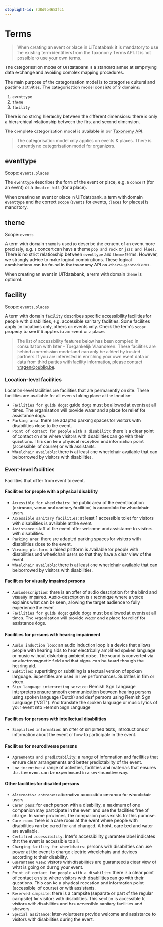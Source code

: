 ```yaml
---
stoplight-id: 7d8d9b4653fc1
---
```


# Terms

<!-- theme: warning -->

> When creating an event or place in UiTdatabank it is mandatory to use the existing term identifiers from the Taxonomy Terms API. It is not possible to use your own terms.

The categorisation model of UiTdatabank is a standard aimed at simplifying data exchange and avoiding complex mapping procedures.

The main purpose of the categorisation model is to categorise cultural and pastime activities. The categorisation model consists of 3 domains:

1. `eventtype`
2. `theme`
3. `facility`

There is no strong hierarchy between the different dimensions: there is only a hierarchical relationship between the first and second dimension.

The complete categorisation model is available in our [Taxonomy API](https://docs.publiq.be/docs/uitdatabank/4047c82490760-list-taxonomy-terms).

> The categorisation model only applies on events & places. There is currently no categorisation model for organizers.

## eventtype

Scope: `events`, `places`

The `eventtype` describes the form of the event or place, e.g. a `concert` (for an event) or a `theatre hall` (for a place).

When creating an event or place in UiTdatabank, a term with domain `eventtype` and the correct `scope` (`events` for events, `places` for places) is mandatory.

## theme

Scope: `events`

A term with domain `theme` is used to describe the content of an event more precisely, e.g. a concert can have a theme `pop and rock` or `jazz and blues`.
There is no strict relationship between `eventtype` and `theme` terms. However, we strongly advice to make logical combinations. These logical combinations can be found in the taxonomy API as `otherSuggestedTerms`.

When creating an event in UiTdatabank, a term with domain `theme` is optional.

## facility

Scope: `events`, `places`

A term with domain `facility` describes specific accessibility facilities for people with disabilities, e.g. accessible sanitary facilities. Some facilities apply on locations only, others on events only. Check the term's `scope` property to see if it applies to an event or a place.

> The list of accessibility features below has been compiled in consultation with Inter - Toegankelijk Vlaanderen. These facilities are behind a permission model and can only be added by trusted partners. If you are interested in enriching your own event data or data from third parties with facility information, please contact <vragen@publiq.be>.

### Location-level facilities

Location-level facilities are facilities that are permanently on site. These facilities are available for all events taking place at the location:

* `Facilities for guide dogs`: guide dogs must be allowed at events at all times. The organisation will provide water and a place for relief for assistance dogs.
* `Parking area`: there are adapted parking spaces for visitors with disabilities close to the event.
* `Point of contact for people with a disability`: there is a clear point of contact on site where visitors with disabilities can go with their questions. This can be a physical reception and information point (accessible, of course) or with assistants.
* `Wheelchair available`: there is at least one wheelchair available that can be borrowed by visitors with disabilities.

### Event-level facilities

Facilities that differ from event to event.

#### Facilities for people with a physical disability

* `Accessible for wheelchairs`: the public area of the event location (entrance, venue and sanitary facilities) is accessible for wheelchair users.
* `Accessible sanitary facilities`: at least 1 accessible toilet for visitors with disabilities is available at the event.
* `Assistance`: staff at the event offer welcome and assistance to visitors with disabilities.
* `Parking area`: there are adapted parking spaces for visitors with disabilities close to the event.
* `Viewing platform`: a raised platform is available for people with disabilities and wheelchair users so that they have a clear view of the event.
* `Wheelchair available`: there is at least one wheelchair available that can be borrowed by visitors with disabilities.

#### Facilities for visually impaired persons

* `Audiodescription`: there is an offer of audio description for the blind and visually impaired. Audio-description is a technique where a voice explains what can be seen, allowing the target audience to fully experience the event.
* `Facilities for guide dogs`: guide dogs must be allowed at events at all times. The organisation will provide water and a place for relief for assistance dogs.

#### Facilities for persons with hearing impairment

* `Audio induction loop`: an audio induction loop is a device that allows people with hearing aids to hear electrically amplified spoken language or music without disturbing ambient noise. The sound is converted via an electromagnetic field and that signal can be heard through the hearing aid.
* `Subtitles`: supertitling or subtitling is a textual version of spoken language. Supertitles are used in live performances. Subtitles in film or video.
* `Sign language interpreting service`: Flemish Sign Language interpreters ensure smooth communication between hearing persons using spoken language (Dutch) and deaf persons using Flemish Sign Language ("VGT"). And translate the spoken language or music lyrics of your event into Flemish Sign Language.

#### Facilities for persons with intellectual disabilities

* `Simplified information`: an offer of simplified texts, introductions or information about the event or how to participate in the event.

#### Facilities for neurodiverse persons

* `Agreements and predictability`: a range of information and facilities that ensure clear arrangements and better predictability of the event.
* `Low incentive`: a range of activities, facilities and materials that ensures that the event can be experienced in a low-incentive way.

#### Other facilities for disabled persons

* `Alternative entrance`: alternative accessible entrance for wheelchair users
* `Carer pass`: for each person with a disability, a maximum of one companion may participate in the event and use the facilities free of charge. In some provinces, the companion pass exists for this purpose.
* `Care room`: there is a care room at the event where people with disabilities can be cared for and changed. A hoist, care bed and water are available.
* `Certified accessibility`: Inter's accessibility guarantee label indicates that the event is accessible to all.
* `Charging facility for wheelchairs`: persons with disabilities can use power at the event to charge electric wheelchairs and devices according to their disability.
* `Guaranteed view`: visitors with disabilities are guaranteed a clear view of what is going on during your event.
* `Point of contact for people with a disability`: there is a clear point of contact on site where visitors with disabilities can go with their questions. This can be a physical reception and information point (accessible, of course) or with assistants.
* `Reserved campsite`: there is a campsite (separate or part of the regular campsite) for visitors with disabilities. This section is accessible to visitors with disabilities and has accessible sanitary facilities and showers.
* `Special assitance`: Inter-volunteers provide welcome and assistance to visitors with disabilities during the event.
